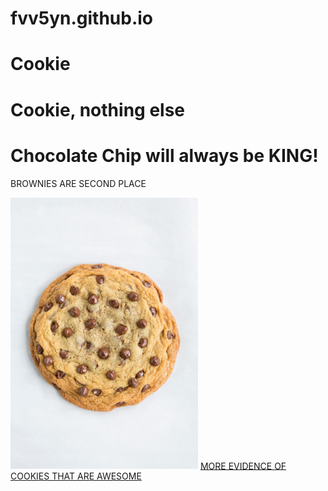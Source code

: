 # fvv5yn.github.io
# Cookie
<html>
<head>
  <title> Devoted To My Love of Cookies </title>
</head>
<body> <link rel="stylesheet" href="/style.css" type="text/css">

  <h1>Cookie, nothing else</h1>

  <p>
<h1>Chocolate Chip will always be KING! </h1>
BROWNIES ARE SECOND PLACE
  </p>
<img src="Cookie.jpg"  style="width: 300px; height: auto;">
<a href="https://crumblcookies.com" target="_blank">MORE EVIDENCE OF COOKIES THAT ARE AWESOME</a>

</body>   
</html>
